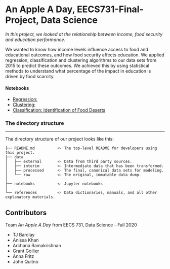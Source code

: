 # An Apple A Day, EECS731-Final-Project, Data Science

_In this project, we looked at the relationship between income, food security and education
performance._

 We wanted to know how income levels influence access to food and educational
outcomes, and how food security affects education. We applied regression, classification and clustering algorithms to our data sets from 2015 to predict these outcomes. We achieved this by using statistical methods to understand what percentage of the impact in education is driven by food scarcity.

#### Notebooks
- [Regression: ]()
- [Clustering:  ]()
-  [Classification: Identification of Food Deserts](https://github.com/archanaramakrishnan/EECS731-Final-Project/blob/main/notebooks/Classification.ipynb)

### The directory structure
------------

The directory structure of our project looks like this: 

```
├── README.md          <- The top-level README for developers using this project.
├── data
│   ├── external       <- Data from third party sources.
│   ├── interim        <- Intermediate data that has been transformed.
│   ├── processed      <- The final, canonical data sets for modeling.
│   └── raw            <- The original, immutable data dump.
│
├── notebooks          <- Jupyter notebooks
│
└── references         <- Data dictionaries, manuals, and all other explanatory materials.
```

## Contributors

Team _An Apple A Day_ from EECS 731, Data Science - Fall 2020

- TJ Barclay
- Anissa Khan
- Archana Ramakrishnan
- Grant Gollier
- Anna Fritz
- John Quitno
